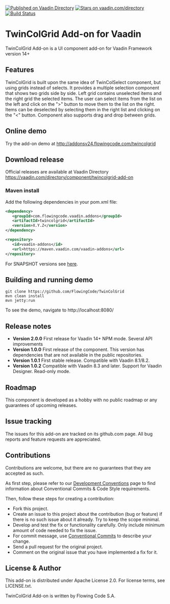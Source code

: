 [![Published on Vaadin Directory](https://img.shields.io/badge/Vaadin%20Directory-published-00b4f0.svg)](https://vaadin.com/directory/component/twincolgrid-add-on)
[![Stars on vaadin.com/directory](https://img.shields.io/vaadin-directory/star/twincolgrid-add-on.svg)](https://vaadin.com/directory/component/twincolgrid-add-on)
[![Build Status](https://jenkins.flowingcode.com/job/TwinColGrid-14-addon/badge/icon)](https://jenkins.flowingcode.com/job/TwinColGrid-14-addon)

# TwinColGrid Add-on for Vaadin

TwinColGrid Add-on is a UI component add-on for Vaadin Framework version 14+

## Features

TwinColGrid is built upon the same idea of TwinColSelect component, but using grids instead of selects. 
It provides a multiple selection component that shows two grids side by side. Left grid contains unselected items and the right grid the selected items.
The user can select items from the list on the left and click on the ">" button to move them to the list on the right. 
Items can be deselected by selecting them in the right list and clicking on the "<" button.
Component also supports drag and drop between grids.

## Online demo

Try the add-on demo at http://addonsv24.flowingcode.com/twincolgrid

## Download release

Official releases are available at Vaadin Directory https://vaadin.com/directory/component/twincolgrid-add-on 

### Maven install

Add the following dependencies in your pom.xml file:

```xml
<dependency>
   <groupId>com.flowingcode.vaadin.addons</groupId>
   <artifactId>twincolgrid</artifactId>
   <version>X.Y.Z</version>
</dependency>
```

```xml
<repository>
   <id>vaadin-addons</id>
   <url>https://maven.vaadin.com/vaadin-addons</url>
</repository>
```

For SNAPSHOT versions see [here](https://maven.flowingcode.com/snapshots/).

## Building and running demo
```
git clone https://github.com/FlowingCode/TwinColGrid
mvn clean install
mvn jetty:run
```

To see the demo, navigate to http://localhost:8080/

## Release notes

- **Version 2.0.0** First release for Vaadin 14+ NPM mode. Several API improvements
- **Version 1.0.0** First release of the component. This version has dependencies that are not available in the public repositories.
- **Version 1.0.1** First stable release. Compatible with Vaadin 8.1/8.2.
- **Version 1.0.2** Compatible with Vaadin 8.3 and later. Support for Vaadin Designer. Read-only mode.

## Roadmap

This component is developed as a hobby with no public roadmap or any guarantees of upcoming releases. 

## Issue tracking

The issues for this add-on are tracked on its github.com page. All bug reports and feature requests are appreciated. 

## Contributions

Contributions are welcome, but there are no guarantees that they are accepted as such. 

As first step, please refer to our [Development Conventions](https://github.com/FlowingCode/DevelopmentConventions) page to find information about Conventional Commits & Code Style requirements.

Then, follow these steps for creating a contribution:

- Fork this project.
- Create an issue to this project about the contribution (bug or feature) if there is no such issue about it already. Try to keep the scope minimal.
- Develop and test the fix or functionality carefully. Only include minimum amount of code needed to fix the issue.
- For commit message, use [Conventional Commits](https://github.com/FlowingCode/DevelopmentConventions/blob/main/conventional-commits.md) to describe your change.
- Send a pull request for the original project.
- Comment on the original issue that you have implemented a fix for it.

## License & Author

This add-on is distributed under Apache License 2.0. For license terms, see LICENSE.txt.

TwinColGrid Add-on is written by Flowing Code S.A.
